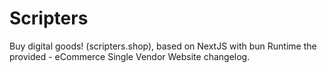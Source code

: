 # Scripters
Buy digital goods! (scripters.shop), based on NextJS with bun Runtime the provided - eCommerce Single Vendor Website changelog.
